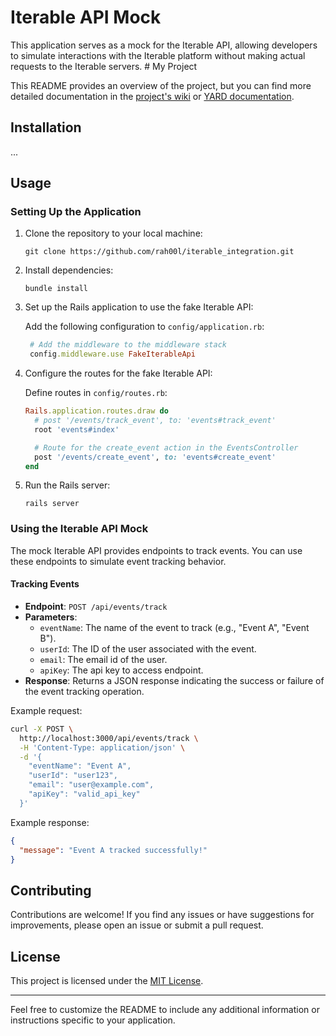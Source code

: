 
# Iterable API Mock

This application serves as a mock for the Iterable API, allowing developers to simulate interactions with the Iterable platform without making actual requests to the Iterable servers. # My Project

This README provides an overview of the project, but you can find more detailed documentation in the [project's wiki](https://github.com/rah00l/iterable_integration/wiki) or [YARD documentation](doc/index.html). 

## Installation

...


## Usage

### Setting Up the Application

1. Clone the repository to your local machine:

   ```
   git clone https://github.com/rah00l/iterable_integration.git
   ```

2. Install dependencies:

   ```
   bundle install
   ```

3. Set up the Rails application to use the fake Iterable API:

   Add the following configuration to `config/application.rb`:

   ```ruby
    # Add the middleware to the middleware stack
    config.middleware.use FakeIterableApi
   ```

4. Configure the routes for the fake Iterable API:

   Define routes in `config/routes.rb`:

   ```ruby
   Rails.application.routes.draw do
     # post '/events/track_event', to: 'events#track_event'
     root 'events#index'

     # Route for the create_event action in the EventsController
     post '/events/create_event', to: 'events#create_event'
   end
   ```

5. Run the Rails server:

   ```
   rails server
   ```

### Using the Iterable API Mock

The mock Iterable API provides endpoints to track events. You can use these endpoints to simulate event tracking behavior.

#### Tracking Events

- **Endpoint**: `POST /api/events/track`
- **Parameters**:
  - `eventName`: The name of the event to track (e.g., "Event A", "Event B").
  - `userId`: The ID of the user associated with the event.
  - `email`:  The email id of the user. 
  - `apiKey`: The api key to access endpoint.
- **Response**: Returns a JSON response indicating the success or failure of the event tracking operation.


Example request:

```bash
curl -X POST \
  http://localhost:3000/api/events/track \
  -H 'Content-Type: application/json' \
  -d '{
    "eventName": "Event A",
    "userId": "user123",
    "email": "user@example.com",
    "apiKey": "valid_api_key"
  }'
```

Example response:

```json
{
  "message": "Event A tracked successfully!"
}
```

## Contributing

Contributions are welcome! If you find any issues or have suggestions for improvements, please open an issue or submit a pull request.

## License

This project is licensed under the [MIT License](LICENSE).

---

Feel free to customize the README to include any additional information or instructions specific to your application.